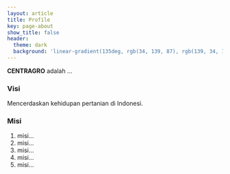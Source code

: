 ```yaml
---
layout: article
title: Profile
key: page-about
show_title: false
header:
  theme: dark
  background: 'linear-gradient(135deg, rgb(34, 139, 87), rgb(139, 34, 139))'
---
```


**CENTRAGRO** adalah ...

### Visi
Mencerdaskan kehidupan pertanian di Indonesi.

### Misi
1. misi...
2. misi...
3. misi...
4. misi...
5. misi...